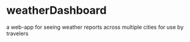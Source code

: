 # weatherDashboard
a web-app for seeing weather reports across multiple cities for use by travelers
